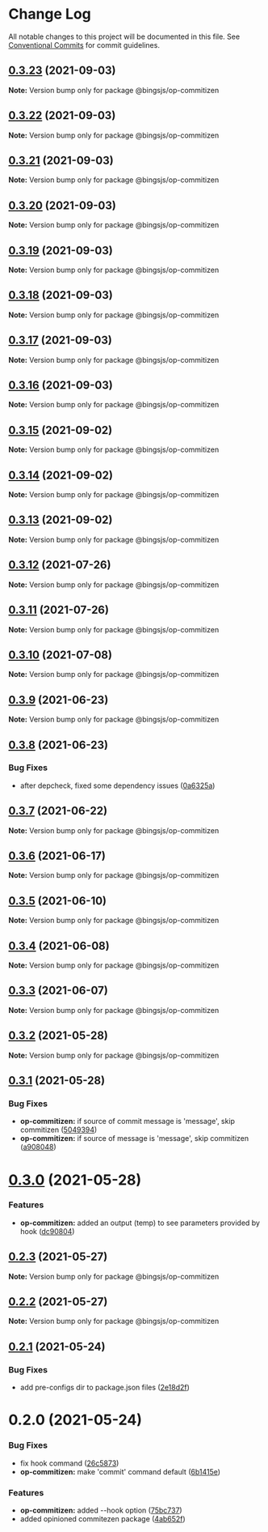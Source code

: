 # Change Log

All notable changes to this project will be documented in this file.
See [Conventional Commits](https://conventionalcommits.org) for commit guidelines.

## [0.3.23](https://github.com/bingtimren/op-tools/compare/@bingsjs/op-commitizen@0.3.22...@bingsjs/op-commitizen@0.3.23) (2021-09-03)

**Note:** Version bump only for package @bingsjs/op-commitizen





## [0.3.22](https://github.com/bingtimren/op-tools/compare/@bingsjs/op-commitizen@0.3.21...@bingsjs/op-commitizen@0.3.22) (2021-09-03)

**Note:** Version bump only for package @bingsjs/op-commitizen





## [0.3.21](https://github.com/bingtimren/op-tools/compare/@bingsjs/op-commitizen@0.3.20...@bingsjs/op-commitizen@0.3.21) (2021-09-03)

**Note:** Version bump only for package @bingsjs/op-commitizen





## [0.3.20](https://github.com/bingtimren/op-tools/compare/@bingsjs/op-commitizen@0.3.19...@bingsjs/op-commitizen@0.3.20) (2021-09-03)

**Note:** Version bump only for package @bingsjs/op-commitizen





## [0.3.19](https://github.com/bingtimren/op-tools/compare/@bingsjs/op-commitizen@0.3.18...@bingsjs/op-commitizen@0.3.19) (2021-09-03)

**Note:** Version bump only for package @bingsjs/op-commitizen





## [0.3.18](https://github.com/bingtimren/op-tools/compare/@bingsjs/op-commitizen@0.3.17...@bingsjs/op-commitizen@0.3.18) (2021-09-03)

**Note:** Version bump only for package @bingsjs/op-commitizen





## [0.3.17](https://github.com/bingtimren/op-tools/compare/@bingsjs/op-commitizen@0.3.16...@bingsjs/op-commitizen@0.3.17) (2021-09-03)

**Note:** Version bump only for package @bingsjs/op-commitizen





## [0.3.16](https://github.com/bingtimren/op-tools/compare/@bingsjs/op-commitizen@0.3.15...@bingsjs/op-commitizen@0.3.16) (2021-09-03)

**Note:** Version bump only for package @bingsjs/op-commitizen





## [0.3.15](https://github.com/bingtimren/op-tools/compare/@bingsjs/op-commitizen@0.3.14...@bingsjs/op-commitizen@0.3.15) (2021-09-02)

**Note:** Version bump only for package @bingsjs/op-commitizen





## [0.3.14](https://github.com/bingtimren/op-tools/compare/@bingsjs/op-commitizen@0.3.13...@bingsjs/op-commitizen@0.3.14) (2021-09-02)

**Note:** Version bump only for package @bingsjs/op-commitizen





## [0.3.13](https://github.com/bingtimren/op-tools/compare/@bingsjs/op-commitizen@0.3.12...@bingsjs/op-commitizen@0.3.13) (2021-09-02)

**Note:** Version bump only for package @bingsjs/op-commitizen





## [0.3.12](https://github.com/bingtimren/op-tools/compare/@bingsjs/op-commitizen@0.3.11...@bingsjs/op-commitizen@0.3.12) (2021-07-26)

**Note:** Version bump only for package @bingsjs/op-commitizen





## [0.3.11](https://github.com/bingtimren/op-tools/compare/@bingsjs/op-commitizen@0.3.10...@bingsjs/op-commitizen@0.3.11) (2021-07-26)

**Note:** Version bump only for package @bingsjs/op-commitizen





## [0.3.10](https://github.com/bingtimren/op-tools/compare/@bingsjs/op-commitizen@0.3.9...@bingsjs/op-commitizen@0.3.10) (2021-07-08)

**Note:** Version bump only for package @bingsjs/op-commitizen





## [0.3.9](https://github.com/bingtimren/op-tools/compare/@bingsjs/op-commitizen@0.3.8...@bingsjs/op-commitizen@0.3.9) (2021-06-23)

**Note:** Version bump only for package @bingsjs/op-commitizen





## [0.3.8](https://github.com/bingtimren/op-tools/compare/@bingsjs/op-commitizen@0.3.7...@bingsjs/op-commitizen@0.3.8) (2021-06-23)


### Bug Fixes

* after depcheck, fixed some dependency issues ([0a6325a](https://github.com/bingtimren/op-tools/commit/0a6325aa844ddd02159dbf540313219a84088848))





## [0.3.7](https://github.com/bingtimren/op-tools/compare/@bingsjs/op-commitizen@0.3.6...@bingsjs/op-commitizen@0.3.7) (2021-06-22)

**Note:** Version bump only for package @bingsjs/op-commitizen





## [0.3.6](https://github.com/bingtimren/op-tools/compare/@bingsjs/op-commitizen@0.3.5...@bingsjs/op-commitizen@0.3.6) (2021-06-17)

**Note:** Version bump only for package @bingsjs/op-commitizen





## [0.3.5](https://github.com/bingtimren/op-tools/compare/@bingsjs/op-commitizen@0.3.4...@bingsjs/op-commitizen@0.3.5) (2021-06-10)

**Note:** Version bump only for package @bingsjs/op-commitizen





## [0.3.4](https://github.com/bingtimren/op-tools/compare/@bingsjs/op-commitizen@0.3.3...@bingsjs/op-commitizen@0.3.4) (2021-06-08)

**Note:** Version bump only for package @bingsjs/op-commitizen





## [0.3.3](https://github.com/bingtimren/op-tools/compare/@bingsjs/op-commitizen@0.3.2...@bingsjs/op-commitizen@0.3.3) (2021-06-07)

**Note:** Version bump only for package @bingsjs/op-commitizen





## [0.3.2](https://github.com/bingtimren/op-tools/compare/@bingsjs/op-commitizen@0.3.1...@bingsjs/op-commitizen@0.3.2) (2021-05-28)

**Note:** Version bump only for package @bingsjs/op-commitizen





## [0.3.1](https://github.com/bingtimren/op-tools/compare/@bingsjs/op-commitizen@0.3.0...@bingsjs/op-commitizen@0.3.1) (2021-05-28)


### Bug Fixes

* **op-commitizen:** if source of commit message is 'message', skip commitizen ([5049394](https://github.com/bingtimren/op-tools/commit/5049394918b7ee1b81b09ec44dda4b65f8a06498))
* **op-commitizen:** if source of message is 'message', skip commitizen ([a908048](https://github.com/bingtimren/op-tools/commit/a908048184e79b68406797bd1f9feb7f59a07959))





# [0.3.0](https://github.com/bingtimren/op-tools/compare/@bingsjs/op-commitizen@0.2.3...@bingsjs/op-commitizen@0.3.0) (2021-05-28)


### Features

* **op-commitizen:** added an output (temp) to see parameters provided by hook ([dc90804](https://github.com/bingtimren/op-tools/commit/dc90804d59682d6539cea0a4ae00ec1ec9b417b5))





## [0.2.3](https://github.com/bingtimren/op-tools/compare/@bingsjs/op-commitizen@0.2.2...@bingsjs/op-commitizen@0.2.3) (2021-05-27)

**Note:** Version bump only for package @bingsjs/op-commitizen





## [0.2.2](https://github.com/bingtimren/op-tools/compare/@bingsjs/op-commitizen@0.2.1...@bingsjs/op-commitizen@0.2.2) (2021-05-27)

**Note:** Version bump only for package @bingsjs/op-commitizen





## [0.2.1](https://github.com/bingtimren/op-tools/compare/@bingsjs/op-commitizen@0.2.0...@bingsjs/op-commitizen@0.2.1) (2021-05-24)


### Bug Fixes

* add pre-configs dir to package.json files ([2e18d2f](https://github.com/bingtimren/op-tools/commit/2e18d2ffe03dd258249da4d40b125eb1ef56adac))





# 0.2.0 (2021-05-24)


### Bug Fixes

* fix hook command ([26c5873](https://github.com/bingtimren/op-tools/commit/26c587321d0241b349e2ef220c3e3d00644b12ea))
* **op-commitizen:** make 'commit' command default ([6b1415e](https://github.com/bingtimren/op-tools/commit/6b1415e7b2a11570ecd601da3b3599c2b36acd27))


### Features

* **op-commitizen:** added --hook option ([75bc737](https://github.com/bingtimren/op-tools/commit/75bc7377c32bb2fb771baa532d0e82f2b1d7221f))
* added opinioned commitezen package ([4ab652f](https://github.com/bingtimren/op-tools/commit/4ab652f59bc7ce34b1a48a0ef6947740fdcdfc84))
